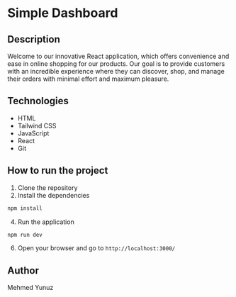 # Simple Dashboard

## Description

Welcome to our innovative React application, which offers convenience and ease in online shopping for our products. Our goal is to provide customers with an incredible experience where they can discover, shop, and manage their orders with minimal effort and maximum pleasure.


## Technologies

- HTML
- Tailwind CSS
- JavaScript
- React
- Git



## How to run the project

1. Clone the repository
2. Install the dependencies
```bash 
npm install
```
4. Run the application
```bash
npm run dev
```
6. Open your browser and go to `http://localhost:3000/`



## Author

Mehmed Yunuz

